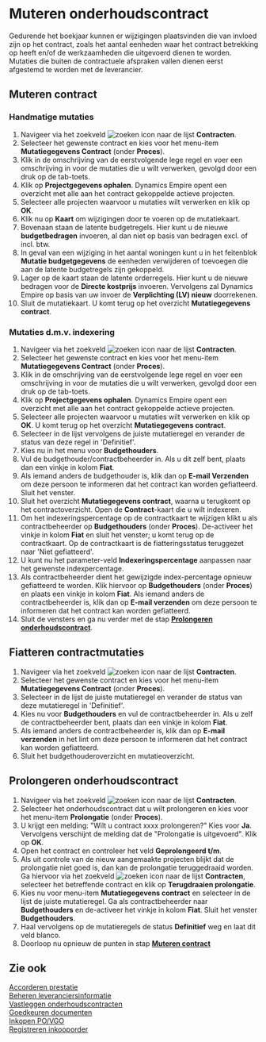 # Muteren onderhoudscontract

Gedurende het boekjaar kunnen er wijzigingen plaatsvinden die van invloed zijn op het contract, zoals het aantal eenheden waar het contract betrekking op heeft en/of de werkzaamheden die uitgevoerd dienen te worden.
Mutaties die buiten de contractuele afspraken vallen dienen eerst afgestemd te worden met de leverancier.

## Muteren contract

### Handmatige mutaties

1. Navigeer via het zoekveld ![zoeken icon](/assets/images/zoeken.png "zoeken icon") naar de lijst **Contracten**. 
2. Selecteer het gewenste contract en kies voor het menu-item **Mutatiegegevens Contract** (onder **Proces**).
3. Klik in de omschrijving van de eerstvolgende lege regel en voer een omschrijving in voor de mutaties die u wilt verwerken, gevolgd door een druk op de tab-toets.
4. Klik op **Projectgegevens ophalen**. Dynamics Empire opent een overzicht met alle aan het contract gekoppelde actieve projecten.
5. Selecteer alle projecten waarvoor u mutaties wilt verwerken en klik op **OK**.
6. Klik nu op **Kaart** om wijzigingen door te voeren op de mutatiekaart.
7. Bovenaan staan de latente budgetregels. Hier kunt u de nieuwe **budgetbedragen** invoeren, al dan niet op basis van bedragen excl. of incl. btw.
8. In geval van een wijziging in het aantal woningen kunt u in het feitenblok **Mutatie budgetgegevens** de eenheden verwijderen of toevoegen die aan de latente budgetregels zijn gekoppeld.
9. Lager op de kaart staan de latente orderregels. Hier kunt u de nieuwe bedragen voor de **Directe kostprijs** invoeren. Vervolgens zal Dynamics Empire op basis van uw invoer de **Verplichting (LV) nieuw** doorrekenen. 
10. Sluit de mutatiekaart. U komt terug op het overzicht **Mutatiegegevens contract**.

### Mutaties d.m.v. indexering

1. Navigeer via het zoekveld ![zoeken icon](/assets/images/zoeken.png "zoeken icon") naar de lijst **Contracten**. 
2. Selecteer het gewenste contract en kies voor het menu-item **Mutatiegegevens Contract** (onder **Proces**).
3. Klik in de omschrijving van de eerstvolgende lege regel en voer een omschrijving in voor de mutaties die u wilt verwerken, gevolgd door een druk op de tab-toets.
4. Klik op **Projectgegevens ophalen**. Dynamics Empire opent een overzicht met alle aan het contract gekoppelde actieve projecten.
5. Selecteer alle projecten waarvoor u mutaties wilt verwerken en klik op **OK**. U komt terug op het overzicht **Mutatiegegevens contract**.
6. Selecteer in de lijst vervolgens de juiste mutatieregel en verander de status van deze regel in 'Definitief'.
7. Kies nu in het menu voor **Budgethouders**.
8. Vul de budgethouder/contractbeheerder in. Als u dit zelf bent, plaats dan een vinkje in kolom **Fiat**.
9. Als iemand anders de budgethouder is, klik dan op **E-mail Verzenden** om deze persoon te informeren dat het contract kan worden gefiatteerd. Sluit het venster.
10. Sluit het overzicht **Mutatiegegevens contract**, waarna u terugkomt op het contractoverzicht. Open de **Contract**-kaart die u wilt indexeren.
11. Om het indexeringspercentage op de contractkaart te wijzigen klikt u als contractbeheerder op **Budgethouders** (onder **Proces**). De-activeer het vinkje in kolom **Fiat** en sluit het venster; u komt terug op de contractkaart. Op de contractkaart is de fiatteringsstatus teruggezet naar 'Niet gefiatteerd'. 
12. U kunt nu het parameter-veld **Indexeringspercentage** aanpassen naar het gewenste indexpercentage.
13.  Als contractbeheerder dient het gewijzigde index-percentage opnieuw gefiatteerd te worden. Klik hiervoor op **Budgethouders** (onder **Proces**) en plaats een vinkje in kolom **Fiat**. Als iemand anders de contractbeheerder is, klik dan op **E-mail verzenden** om deze persoon te informeren dat het contract kan worden gefiatteerd.
14. Sluit de vensters en ga nu verder met de stap **[Prolongeren onderhoudscontract](#Prolongeren-onderhoudscontract)**.

## Fiatteren contractmutaties

1. Navigeer via het zoekveld ![zoeken icon](/assets/images/zoeken.png "zoeken icon") naar de lijst **Contracten**. 
2. Selecteer het gewenste contract en kies voor het menu-item **Mutatiegegevens Contract** (onder **Proces**).
3. Selecteer in de lijst de juiste mutatieregel en verander de status van deze mutatieregel in 'Definitief'.
4. Kies nu voor **Budgethouders** en vul de contractbeheerder in. Als u zelf de contractbeheerder bent, plaats dan een vinkje in kolom **Fiat**.
5. Als iemand anders de contractbeheerder is, klik dan op **E-mail verzenden** in het lint om deze persoon te informeren dat het contract kan worden gefiatteerd.
6. Sluit het budgethouderoverzicht en mutatieoverzicht.

## Prolongeren onderhoudscontract

1. Navigeer via het zoekveld ![zoeken icon](/assets/images/zoeken.png "zoeken icon") naar de lijst **Contracten**. 
2. Selecteer het onderhoudscontract dat u wilt prolongeren en kies voor het menu-item **Prolongatie** (onder **Proces**).
3. U krijgt een melding: "Wilt u contract xxxx prolongeren?" Kies voor **Ja**. Vervolgens verschijnt de melding dat de "Prolongatie is uitgevoerd". Klik op **OK**.
4. Open het contract en controleer het veld **Geprolongeerd t/m**.
5. Als uit controle van de nieuw aangemaakte projecten blijkt dat de prolongatie niet goed is, dan kan de prolongatie teruggedraaid worden. Ga hiervoor via het zoekveld ![zoeken icon](/assets/images/zoeken.png "zoeken icon") naar de lijst **Contracten**, selecteer het betreffende contract en klik op **Terugdraaien prolongatie**.
6. Kies nu voor menu-item **Mutatiegegevens contract** en selecteer in de lijst de juiste mutatieregel. Ga als contractbeheerder naar **Budgethouders** en de-activeer het vinkje in kolom **Fiat**. Sluit het venster **Budgethouders**.
7. Haal vervolgens op de mutatieregels de status **Definitief** weg en laat dit veld blanco.
8. Doorloop nu opnieuw de punten in stap **[Muteren contract](#Muteren-contract)**

## Zie ook

[Accorderen prestatie](../accorderen-prestatie/)  
[Beheren leveranciersinformatie](../beheren-leveranciersinformatie/)  
[Vastleggen onderhoudscontracten](../beheren-onderhoudscontracten/)  
[Goedkeuren documenten](../goedkeuren-documenten/)  
[Inkopen PO/VGO](../inkopen-po-vgo/)  
[Registreren inkooporder](../registreren-inkooporder/)  
